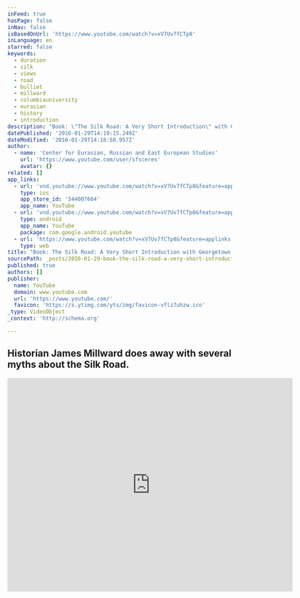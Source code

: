 ```yaml
---
inFeed: true
hasPage: false
inNav: false
isBasedOnUrl: 'https://www.youtube.com/watch?v=xV7Uv7fCTp8'
inLanguage: en
starred: false
keywords:
  - duration
  - silk
  - views
  - road
  - bulliet
  - millward
  - columbiauniversity
  - eurasian
  - history
  - introduction
description: "Book: \"The Silk Road: A Very Short Introduction\" with GU's own James Millward April 15, 2013 James Millward's new book, The Silk Road: A Very Short Introduction (Oxford University Press, 2013) has been published. It is both an introduction to, and provocative argument about, the nature and significance of trans-Eurasian exchanges in world history."
datePublished: '2016-01-29T14:19:15.249Z'
dateModified: '2016-01-29T14:18:58.957Z'
author:
  - name: 'Center for Eurasian, Russian and East European Studies'
    url: 'https://www.youtube.com/user/sfsceres'
    avatar: {}
related: []
app_links:
  - url: 'vnd.youtube://www.youtube.com/watch?v=xV7Uv7fCTp8&feature=applinks'
    type: ios
    app_store_id: '544007664'
    app_name: YouTube
  - url: 'vnd.youtube://www.youtube.com/watch?v=xV7Uv7fCTp8&feature=applinks'
    type: android
    app_name: YouTube
    package: com.google.android.youtube
  - url: 'https://www.youtube.com/watch?v=xV7Uv7fCTp8&feature=applinks'
    type: web
title: "Book: The Silk Road: A Very Short Introduction with Georgetown's Professor James Millward"
sourcePath: _posts/2016-01-29-book-the-silk-road-a-very-short-introduction-with-georgeto.md
published: true
authors: []
publisher:
  name: YouTube
  domain: www.youtube.com
  url: 'https://www.youtube.com/'
  favicon: 'https://s.ytimg.com/yts/img/favicon-vflz7uhzw.ico'
_type: VideoObject
_context: 'http://schema.org'

---
```

## Historian James Millward does away with several myths about the Silk Road.

<iframe src="https://cdn.embedly.com/widgets/media.html?src=https%3A%2F%2Fwww.youtube.com%2Fembed%2FxV7Uv7fCTp8%3Ffeature%3Doembed&amp;url=https%3A%2F%2Fwww.youtube.com%2Fwatch%3Fv%3DxV7Uv7fCTp8&amp;image=https%3A%2F%2Fi.ytimg.com%2Fvi%2FxV7Uv7fCTp8%2Fhqdefault.jpg&amp;key=b7d04c9b404c499eba89ee7072e1c4f7&amp;type=text%2Fhtml&amp;schema=youtube" width="640" height="480" scrolling="no" frameborder="0" allowfullscreen="allowfullscreen" style=""></iframe>